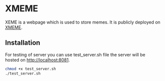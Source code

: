 # XMEME

XEME is a webpage which is used to store memes. It is publicly deployed on [XMEME](https://xmeme.rdev.ninja).

## Installation

For testing of server you can use test_server.sh file the server will be hosted on [http://localhost:8081](http://localhost:8081).

```bash
chmod +x test_server.sh
./test_server.sh
```
